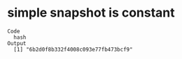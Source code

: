 # simple snapshot is constant

    Code
      hash
    Output
      [1] "6b2d0f8b332f4008c093e77fb473bcf9"


